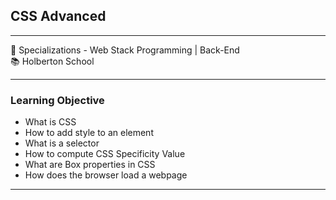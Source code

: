 <h2>CSS Advanced</h2>
<hr>
<div>
  <span>&#128188;</span> Specializations - Web Stack Programming | Back-End<br>
  <span>&#128218;</span> Holberton School
</div>
<hr>
<h3>Learning Objective</h3>
<ul>
  <li>What is CSS</li>
  <li>How to add style to an element</li>
  <li>What is a selector</li>
  <li>How to compute CSS Specificity Value</li>
  <li>What are Box properties in CSS</li>
  <li>How does the browser load a webpage</li>
</ul>
<hr>
